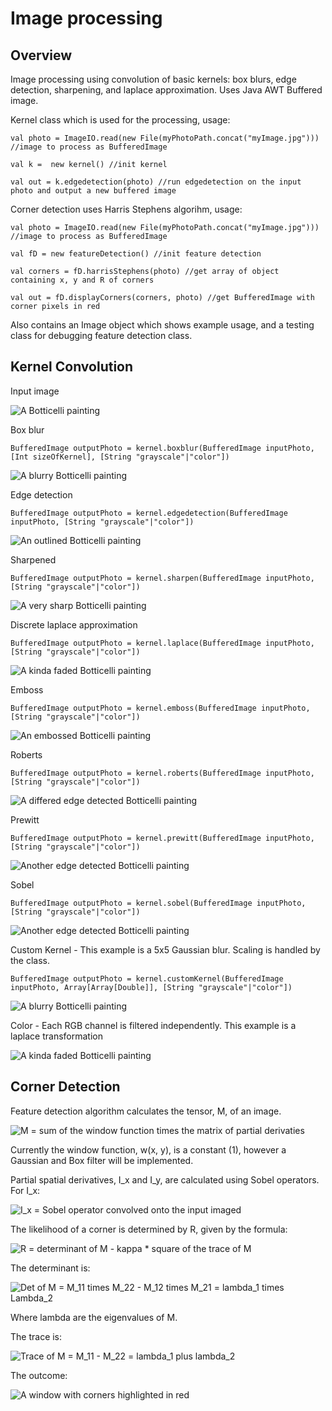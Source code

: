 # Image processing

## Overview

Image processing using convolution of basic kernels: box blurs, edge detection, sharpening, and laplace approximation. Uses Java AWT Buffered image.

Kernel class which is used for the processing, usage:

```
val photo = ImageIO.read(new File(myPhotoPath.concat("myImage.jpg"))) //image to process as BufferedImage

val k =  new kernel() //init kernel

val out = k.edgedetection(photo) //run edgedetection on the input photo and output a new buffered image
```

Corner detection uses Harris Stephens algorihm, usage:

```
val photo = ImageIO.read(new File(myPhotoPath.concat("myImage.jpg"))) //image to process as BufferedImage

val fD = new featureDetection() //init feature detection

val corners = fD.harrisStephens(photo) //get array of object containing x, y and R of corners

val out = fD.displayCorners(corners, photo) //get BufferedImage with corner pixels in red
```


Also contains an Image object which shows example usage, and a testing class for debugging feature detection class.

## Kernel Convolution

Input image

![A Botticelli painting](/images/flowers.jpg)

Box blur

```
BufferedImage outputPhoto = kernel.boxblur(BufferedImage inputPhoto, [Int sizeOfKernel], [String "grayscale"|"color"])
```

![A blurry Botticelli painting](/images/boxblur.jpg)

Edge detection

```
BufferedImage outputPhoto = kernel.edgedetection(BufferedImage inputPhoto, [String "grayscale"|"color"])
```

![An outlined Botticelli painting](/images/edgeDetection.jpg)

Sharpened

```
BufferedImage outputPhoto = kernel.sharpen(BufferedImage inputPhoto, [String "grayscale"|"color"])
```

![A very sharp Botticelli painting](/images/sharpen.jpg)

Discrete laplace approximation

```
BufferedImage outputPhoto = kernel.laplace(BufferedImage inputPhoto, [String "grayscale"|"color"])
```

![A kinda faded Botticelli painting](/images/laplace.jpg)

Emboss

```
BufferedImage outputPhoto = kernel.emboss(BufferedImage inputPhoto, [String "grayscale"|"color"])
```

![An embossed Botticelli painting](/images/emboss.jpg)

Roberts

```
BufferedImage outputPhoto = kernel.roberts(BufferedImage inputPhoto, [String "grayscale"|"color"])
```

![A differed edge detected Botticelli painting](/images/roberts.jpg)

Prewitt

```
BufferedImage outputPhoto = kernel.prewitt(BufferedImage inputPhoto, [String "grayscale"|"color"])
```

![Another edge detected Botticelli painting](/images/prewitt.jpg)

Sobel

```
BufferedImage outputPhoto = kernel.sobel(BufferedImage inputPhoto, [String "grayscale"|"color"])
```

![Another edge detected Botticelli painting](/images/sobel.jpg)



Custom Kernel - This example is a 5x5 Gaussian blur. Scaling is handled by the class.

```
BufferedImage outputPhoto = kernel.customKernel(BufferedImage inputPhoto, Array[Array[Double]], [String "grayscale"|"color"])
```

![A blurry Botticelli painting](/images/gaussian.jpg)

Color - Each RGB channel is filtered independently. This example is a laplace transformation

![A kinda faded Botticelli painting](/images/color.jpg)

## Corner Detection

Feature detection algorithm calculates the tensor, M, of an image. 

![M = sum of the window function times the matrix of partial derivaties](/math/M.jpg)

Currently the window function, w(x, y), is a constant (1), however a Gaussian and Box filter will be implemented.

Partial spatial derivatives, I_x and I_y, are calculated using Sobel operators. For I_x:

![I_x = Sobel operator convolved onto the input imaged](/math/I_x.jpg)

The likelihood of a corner is determined by R, given by the formula:

![R = determinant of M - kappa * square of the trace of M](/math/R.jpg)

The determinant is:

![Det of M = M_11 times M_22 - M_12 times M_21 = lambda_1 times Lambda_2](/math/det.jpg)

Where lambda are the eigenvalues of M.

The trace is:

![Trace of M = M_11 - M_22 = lambda_1 plus lambda_2](/math/trace.jpg)

The outcome:

![A window with corners highlighted in red](/images/harrisStephens.jpg)

